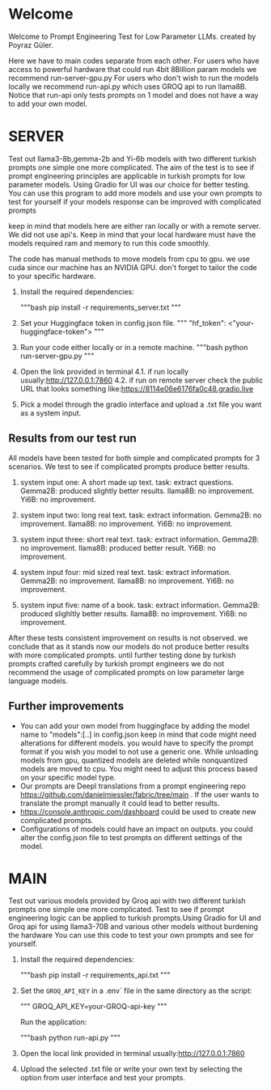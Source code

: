 
# Welcome
Welcome to Prompt Engineering Test for Low Parameter LLMs. created by Poyraz Güler.

Here we have to main codes separate from each other. For users who have access to powerful hardware that could run 4bit 8Billion param models we recommend run-server-gpu.py
For users who don't wish to run the models locally we recommend run-api.py which uses GROQ api to run llama8B. Notice that run-api only tests prompts on 1 model and does not have a way to add your own model.



# SERVER
Test out llama3-8b,gemma-2b and Yi-6b models with two different turkish prompts one simple one more complicated. The aim of the test is to see if prompt engineering principles are applicable in turkish prompts for low parameter models. Using Gradio for UI was our choice for better testing. 
You can use this program to add more models and use your own prompts to test for yourself if your models response can be improved with complicated prompts

keep in mind that models here are either ran locally or with a remote server. We did not use api's. Keep in mind that your local hardware must have the models required ram and memory to run this code smoothly.

The code has manual methods to move models from cpu to gpu. we use cuda since our machine has an NVIDIA GPU. don't forget to tailor the code to your specific hardware. 

1. Install the required dependencies:

   """bash
   pip install -r requirements_server.txt
   """
2. Set your Huggingface token in config.json file.
   """
   "hf_token": <"your-huggingface-token">
   """
3. Run your code either locally or in a remote machine.
   """bash
   python run-server-gpu.py
   """
4. Open the link provided in terminal
   4.1. if run locally usually:http://127.0.0.1:7860
   4.2. if run on remote server check the public URL that looks something like:https://8114e06e6176fa0c48.gradio.live
5. Pick a model through the gradio interface and upload a .txt file you want as a system input.


## Results from our test run

All models have been tested for both simple and complicated prompts for 3 scenarios. We test to see if complicated prompts produce better results.

1. system input one: A short made up text. task: extract questions.
Gemma2B: produced slightly better results.
llama8B: no improvement.
Yi6B:    no improvement.

2. system input two: long real text. task: extract information.
Gemma2B: no improvement.
llama8B: no improvement.
Yi6B:    no improvement.

3. system input three: short real text. task: extract information.
Gemma2B: no improvement.
llama8B: produced better result.
Yi6B:    no improvement.

4. system input four: mid sized real text. task: extract information.
Gemma2B: no improvement.
llama8B: no improvement.
Yi6B:    no improvement.

5. system input five: name of a book. task: extract information.
Gemma2B: produced slighltly better results.
llama8B: no improvement.
Yi6B:    no improvement.

After these tests consistent improvement on results is not observed. we conclude that as it stands now our models do not produce better results with more complicated prompts. until further testing done by turkish prompts crafted carefully by turkish prompt engineers we do not recommend the usage of complicated prompts on low parameter large language models.


## Further improvements
* You can add your own model from huggingface by adding the model name to "models":[..] in config.json keep in mind that code might need alterations for different models. you would have to specify the prompt format if you wish you model to not use a generic one. While unloading models from gpu, quantized models are deleted while nonquantized models are moved to cpu. You might need to adjust this process based on your specific model type.
* Our prompts are Deepl translations from a prompt engineering repo https://github.com/danielmiessler/fabric/tree/main . If the user wants to translate the prompt manually it could lead to better results.
* https://console.anthropic.com/dashboard could be used to create new complicated prompts.
* Configurations of models could have an impact on outputs. you could alter the config.json file to test prompts on different settings of the model.












# MAIN
Test out various models provided by Groq api with two different turkish prompts one simple one more complicated. Test to see if prompt engineering logic can be applied to turkish prompts.Using Gradio for UI and Groq api for using llama3-70B and various other models without burdening the hardware
You can use this code to test your own prompts and see for yourself.



1. Install the required dependencies:

   """bash
   pip install -r requirements_api.txt
   """

2. Set the `GROQ_API_KEY` in a .env` file in the same directory as the script:

   """
   GROQ_API_KEY=your-GROQ-api-key
   """

   Run the application:

   """bash
   python run-api.py
   """

3. Open the local link provided in terminal
usually:http://127.0.0.1:7860

4. Upload the selected .txt file or write your own text by selecting the option from user interface and test your prompts.

